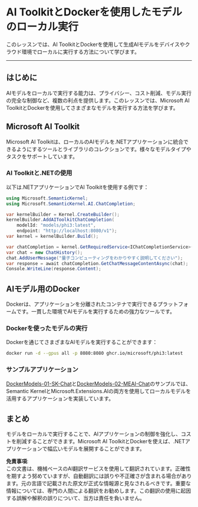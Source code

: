# AI ToolkitとDockerを使用したモデルのローカル実行

このレッスンでは、AI ToolkitとDockerを使用して生成AIモデルをデバイスやクラウド環境でローカルに実行する方法について学びます。

---

## はじめに

AIモデルをローカルで実行する能力は、プライバシー、コスト削減、モデル実行の完全な制御など、複数の利点を提供します。このレッスンでは、Microsoft AI ToolkitとDockerを使用してさまざまなモデルを実行する方法を学びます。

## Microsoft AI Toolkit

Microsoft AI Toolkitは、ローカルのAIモデルを.NETアプリケーションに統合できるようにするツールとライブラリのコレクションです。様々なモデルタイプやタスクをサポートしています。

### AI Toolkitと.NETの使用

以下は.NETアプリケーションでAI Toolkitを使用する例です：

```csharp
using Microsoft.SemanticKernel;
using Microsoft.SemanticKernel.AI.ChatCompletion;

var kernelBuilder = Kernel.CreateBuilder();
kernelBuilder.AddAIToolkitChatCompletion(
    modelId: "models/phi3:latest", 
    endpoint: "http://localhost:8080/v1");
var kernel = kernelBuilder.Build();

var chatCompletion = kernel.GetRequiredService<IChatCompletionService>();
var chat = new ChatHistory();
chat.AddUserMessage("量子コンピューティングをわかりやすく説明してください");
var response = await chatCompletion.GetChatMessageContentAsync(chat);
Console.WriteLine(response.Content);
```

## AIモデル用のDocker

Dockerは、アプリケーションを分離されたコンテナで実行できるプラットフォームです。一貫した環境でAIモデルを実行するための強力なツールです。

### Dockerを使ったモデルの実行

Dockerを通じてさまざまなAIモデルを実行することができます：

```bash
docker run -d --gpus all -p 8080:8080 ghcr.io/microsoft/phi3:latest
```

### サンプルアプリケーション

[DockerModels-01-SK-Chat](./src/DockerModels-01-SK-Chat)と[DockerModels-02-MEAI-Chat](./src/DockerModels-02-MEAI-Chat)のサンプルでは、Semantic KernelとMicrosoft.Extensions.AIの両方を使用してローカルモデルを活用するアプリケーションを実装しています。

## まとめ

モデルをローカルで実行することで、AIアプリケーションの制御を強化し、コストを削減することができます。Microsoft AI ToolkitとDockerを使えば、.NETアプリケーションで幅広いモデルを展開することができます。

**免責事項**:  
この文書は、機械ベースのAI翻訳サービスを使用して翻訳されています。正確性を期すよう努めていますが、自動翻訳には誤りや不正確さが含まれる場合があります。元の言語で記載された原文が正式な情報源と見なされるべきです。重要な情報については、専門の人間による翻訳をお勧めします。この翻訳の使用に起因する誤解や解釈の誤りについて、当方は責任を負いません。
